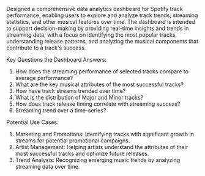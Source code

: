Designed a comprehensive data analytics dashboard for Spotify track performance, enabling users to explore and analyze track trends, streaming statistics, and other musical features over time. The dashboard is intended to support decision-making by providing real-time insights and trends in streaming data, with a focus on identifying the most popular tracks, understanding release patterns, and analyzing the musical components that contribute to a track's success.

Key Questions the Dashboard Answers:
1) How does the streaming performance of selected tracks compare to average performance?
2) What are the key musical attributes of the most successful tracks?
3) How have track streams trended over time?
4) What is the distribution of Major and Minor tracks?
5) How does track release timing correlate with streaming success?
6) Streaming trend over a time-series?
 

Potential Use Cases:
1) Marketing and Promotions: Identifying tracks with significant growth in streams for potential promotional campaigns.
2) Artist Management: Helping artists understand the attributes of their most successful tracks and optimize future releases.
3) Trend Analysis: Recognizing emerging music trends by analyzing streaming data over time.
